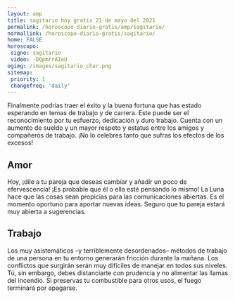 ```yaml
---
layout: amp
title: sagitario hoy gratis 21 de mayo del 2021 
permalink: /horoscopo-diario-gratis/amp/sagitario/
normallink: /horoscopo-diario-gratis/sagitario/
home: FALSE
horoscopo:
 signo: sagitario
 video: -DQpmrrAIeU
ogimg: /images/sagitario_char.png
sitemap:
 priority: 1
 changefreq: 'daily'
---
```



Finalmente podrías traer el éxito y la buena fortuna que has estado esperando en temas de trabajo y de carrera. Este puede ser el reconocimiento por tu esfuerzo, dedicación y duro trabajo. Cuenta con un aumento de sueldo y un mayor respeto y estatus entre los amigos y compañeros de trabajo. ¡No lo celebres tanto que sufras los efectos de los excesos!

## Amor

Hoy, ¡dile a tu pareja que deseas cambiar y añadir un poco de efervescencia! ¡Es probable que él o ella esté pensando lo mismo! La Luna hace que las cosas sean propicias para las comunicaciones abiertas. Es el momento oportuno para aportar nuevas ideas. Seguro que tu pareja estará muy abierta a sugerencias.

## Trabajo

Los muy asistemáticos –y terriblemente desordenados– métodos de trabajo de una persona en tu entorno generarán fricción durante la mañana. Los conflictos que surgirán serán muy difíciles de manejar en todos sus niveles. Tú, sin embargo, debes distanciarte con prudencia y no alimentar las llamas del incendio. Si preservas tu combustible para otros usos, el fuego terminará por apagarse.